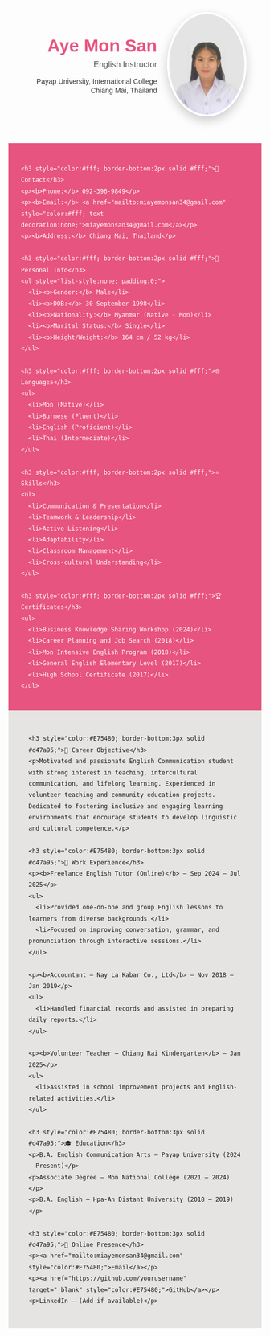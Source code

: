 <div style="display:flex; align-items:center; justify-content:flex-end; padding:30px; color:#333; font-family:'Poppins',sans-serif; margin-bottom:20px;">
  
  <!-- Name and Title -->
  <div style="text-align:right; margin-right:20px;">
    <h1 style="margin:0; font-size:2.5em; font-weight:700; color:#E75480;">Aye Mon San</h1>
    <h3 style="margin-top:8px; font-weight:500; color:#555;">English Instructor</h3>
    <p style="margin:4px 0 0 0;">Payap University, International College</p>
    <p style="margin:2px 0 0 0;">Chiang Mai, Thailand</p>
  </div>

  <!-- Photo -->
  <div style="flex-shrink:0;">
    <img src="amscvphoto.jpg" alt="Aye Mon San Photo" width="150" style="border-radius:50%; border:4px solid #fff; box-shadow:0 8px 20px rgba(0,0,0,0.2);">
  </div>
</div>

<div style="display:flex; flex-wrap:wrap; font-family:'Poppins',sans-serif;">

  <!-- Sidebar -->
  <div style="flex:1; min-width:250px; background:#E75480; padding:25px; border-right:1px solid #d47a95; line-height:1.6; color:#fff;">

    <h3 style="color:#fff; border-bottom:2px solid #fff;">📇 Contact</h3>
    <p><b>Phone:</b> 092-396-9849</p>
    <p><b>Email:</b> <a href="mailto:miayemonsan34@gmail.com" style="color:#fff; text-decoration:none;">miayemonsan34@gmail.com</a></p>
    <p><b>Address:</b> Chiang Mai, Thailand</p>

    <h3 style="color:#fff; border-bottom:2px solid #fff;">👤 Personal Info</h3>
    <ul style="list-style:none; padding:0;">
      <li><b>Gender:</b> Male</li>
      <li><b>DOB:</b> 30 September 1998</li>
      <li><b>Nationality:</b> Myanmar (Native - Mon)</li>
      <li><b>Marital Status:</b> Single</li>
      <li><b>Height/Weight:</b> 164 cm / 52 kg</li>
    </ul>

    <h3 style="color:#fff; border-bottom:2px solid #fff;">🌐 Languages</h3>
    <ul>
      <li>Mon (Native)</li>
      <li>Burmese (Fluent)</li>
      <li>English (Proficient)</li>
      <li>Thai (Intermediate)</li>
    </ul>

    <h3 style="color:#fff; border-bottom:2px solid #fff;">⭐ Skills</h3>
    <ul>
      <li>Communication & Presentation</li>
      <li>Teamwork & Leadership</li>
      <li>Active Listening</li>
      <li>Adaptability</li>
      <li>Classroom Management</li>
      <li>Cross-cultural Understanding</li>
    </ul>

    <h3 style="color:#fff; border-bottom:2px solid #fff;">🏆 Certificates</h3>
    <ul>
      <li>Business Knowledge Sharing Workshop (2024)</li>
      <li>Career Planning and Job Search (2018)</li>
      <li>Mon Intensive English Program (2018)</li>
      <li>General English Elementary Level (2017)</li>
      <li>High School Certificate (2017)</li>
    </ul>
  </div>

  <!-- MAIN CONTENT -->
  <div style="flex:2; min-width:300px; background:#E5E4E2; padding:30px 40px; line-height:1.6;">

    <h3 style="color:#E75480; border-bottom:3px solid #d47a95;">🎯 Career Objective</h3>
    <p>Motivated and passionate English Communication student with strong interest in teaching, intercultural communication, and lifelong learning. Experienced in volunteer teaching and community education projects. Dedicated to fostering inclusive and engaging learning environments that encourage students to develop linguistic and cultural competence.</p>

    <h3 style="color:#E75480; border-bottom:3px solid #d47a95;">💼 Work Experience</h3>
    <p><b>Freelance English Tutor (Online)</b> — Sep 2024 – Jul 2025</p>
    <ul>
      <li>Provided one-on-one and group English lessons to learners from diverse backgrounds.</li>
      <li>Focused on improving conversation, grammar, and pronunciation through interactive sessions.</li>
    </ul>

    <p><b>Accountant — Nay La Kabar Co., Ltd</b> — Nov 2018 – Jan 2019</p>
    <ul>
      <li>Handled financial records and assisted in preparing daily reports.</li>
    </ul>

    <p><b>Volunteer Teacher — Chiang Rai Kindergarten</b> — Jan 2025</p>
    <ul>
      <li>Assisted in school improvement projects and English-related activities.</li>
    </ul>

    <h3 style="color:#E75480; border-bottom:3px solid #d47a95;">🎓 Education</h3>
    <p>B.A. English Communication Arts — Payap University (2024 – Present)</p>
    <p>Associate Degree — Mon National College (2021 – 2024)</p>
    <p>B.A. English — Hpa-An Distant University (2018 – 2019)</p>

    <h3 style="color:#E75480; border-bottom:3px solid #d47a95;">🔗 Online Presence</h3>
    <p><a href="mailto:miayemonsan34@gmail.com" style="color:#E75480;">Email</a></p>
    <p><a href="https://github.com/yourusername" target="_blank" style="color:#E75480;">GitHub</a></p>
    <p>LinkedIn — (Add if available)</p>

  </div>
</div>
